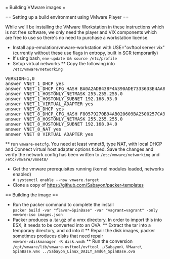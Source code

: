 = Building VMware images =

== Setting up a build environment using VMware Player ==

While we'll be installing the VMware Workstation in these instructions which is not free software, we only need the player and VIX components which are free to use so there's no need to purchase a workstation license.

* Install app-emulation/vmware-workstation with USE="ovftool server vix" (currently without these use flags in entropy, built in SCR temporarily)
* If using bash, `env-update && source /etc/profile`
* Setup virtual networks
** Copy the following into `/etc/vmware/networking`
<pre class="clear">
VERSION=1,0
answer VNET_1_DHCP yes
answer VNET_1_DHCP_CFG_HASH BA0A2ADB438F4A390ADE7333633E4AA8C00B897A
answer VNET_1_HOSTONLY_NETMASK 255.255.255.0
answer VNET_1_HOSTONLY_SUBNET 192.168.93.0
answer VNET_1_VIRTUAL_ADAPTER yes
answer VNET_8_DHCP yes
answer VNET_8_DHCP_CFG_HASH F80579270B94AB020609BA2500257CA9B04050DD
answer VNET_8_HOSTONLY_NETMASK 255.255.255.0
answer VNET_8_HOSTONLY_SUBNET 192.168.94.0
answer VNET_8_NAT yes
answer VNET_8_VIRTUAL_ADAPTER yes
</pre>
** run `vmware-netcfg`. You need at least vmnet8, type NAT, with local DHCP and Connect virtual host adapter options ticked. Save the changes and verify the network config has been written to `/etc/vmware/networking` and `/etc/vmware/vmnet8/`
* Get the vmware prerequisites running (kernel modules loaded, networks enabled) <br />`# systemctl enable --now vmware.target`
* Clone a copy of https://github.com/Sabayon/packer-templates

== Building the image ==

* Run the packer command to complete the install <br /> `packer build -var "flavor=SpinBase" -var "vagrant=vagrant" -only vmware-iso images.json`
* Packer produces a .tar.gz of a vmx directory. In order to import this into ESX, it needs to be converted into an OVA.
** Extract the tar into a temporary directory, and cd into it
** Repair the disk images, packer sometimes produces disks that need repair <br /> `vmware-vdiskmanager -R disk.vmdk`
** Run the conversion <br /> `/opt/vmware/lib/vmware-ovftool/ovftool ./Sabayon\ VMware\ SpinBase.vmx ../Sabayon_Linux_DAILY_amd64_SpinBase.ova`
